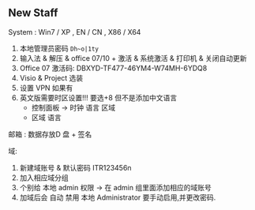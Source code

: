 
## New Staff


System : Win7 / XP ,   EN / CN , X86 / X64

1. 本地管理员密码	`Dh~o|1ty`
2. 输入法 & 解压 & office 07/10 + 激活 & 系统激活 & 打印机 & 关闭自动更新
3. Office 07 激活码:  DBXYD-TF477-46YM4-W74MH-6YDQ8
4. Visio & Project 选装
5. 设置 VPN 如果有
6.  英文版需要时区设置!!!  要选+8  但不是添加中文语言
	- 控制面板 → 时钟 语言 区域
	-  区域 语言


邮箱 : 数据存放D 盘 + 签名



域:
1. 新建域账号 & 默认密码      ITR123456n
2. 加入相应域分组
3. 个别给 本地 admin 权限	→ 在 admin 组里面添加相应的域账号
4. 加域后会 自动 禁用 本地 Administrator 要手动启用,并更改密码.  


